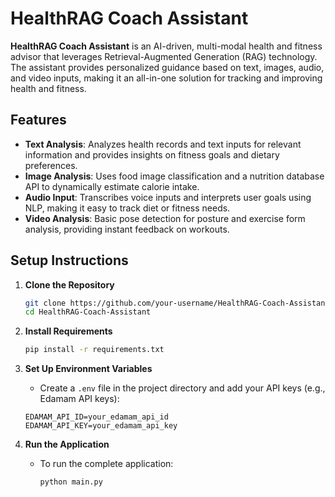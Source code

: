 
# HealthRAG Coach Assistant

**HealthRAG Coach Assistant** is an AI-driven, multi-modal health and fitness advisor that leverages Retrieval-Augmented Generation (RAG) technology. The assistant provides personalized guidance based on text, images, audio, and video inputs, making it an all-in-one solution for tracking and improving health and fitness.

## Features

- **Text Analysis**: Analyzes health records and text inputs for relevant information and provides insights on fitness goals and dietary preferences.
- **Image Analysis**: Uses food image classification and a nutrition database API to dynamically estimate calorie intake.
- **Audio Input**: Transcribes voice inputs and interprets user goals using NLP, making it easy to track diet or fitness needs.
- **Video Analysis**: Basic pose detection for posture and exercise form analysis, providing instant feedback on workouts.



## Setup Instructions

1. **Clone the Repository**

   ```bash
   git clone https://github.com/your-username/HealthRAG-Coach-Assistant.git
   cd HealthRAG-Coach-Assistant
   ```

2. **Install Requirements**

   ```bash
   pip install -r requirements.txt
   ```

3. **Set Up Environment Variables**

   - Create a `.env` file in the project directory and add your API keys (e.g., Edamam API keys):
   
   ```plaintext
   EDAMAM_API_ID=your_edamam_api_id
   EDAMAM_API_KEY=your_edamam_api_key
   ```

4. **Run the Application**

   - To run the complete application:
   
     ```bash
     python main.py
     ```


